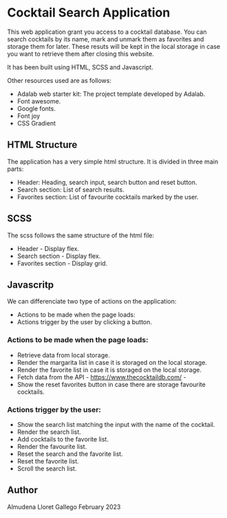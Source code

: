 # Cocktail Search Application

This web application grant you access to a cocktail database. You can search cocktails by its name, mark and unmark them as favorites and storage them for later. These resuts will be kept in the local storage in case you want to retrieve them after closing this website. 

It has been built using HTML, SCSS and Javascript. 

Other resources used are as follows:  
- Adalab web starter kit: The project template developed by Adalab. 
- Font awesome. 
- Google fonts. 
- Font joy 
- CSS Gradient

## HTML Structure 

The application has a very simple html structure. It is divided in three main parts: 
- Header: Heading, search input, search button and reset button. 
- Search section: List of search results. 
- Favorites section: List of favourite cocktails marked by the user. 

## SCSS 

The scss follows the same structure of the html file: 

- Header - Display flex. 
- Search section - Display flex. 
- Favorites section - Display grid. 


## Javascritp 

We can differenciate two type of actions on the application: 

- Actions to be made when the page loads: 
- Actions trigger by the user by clicking a button. 

### Actions to be made when the page loads: 

- Retrieve data from local storage. 
- Render the margarita list in case it is storaged on the local storage. 
- Render the favorite list in case it is storaged on the local storage. 
- Fetch data from the  API - https://www.thecocktaildb.com/ -
- Show the reset favorites button in case there are storage favourite cocktails. 

### Actions trigger by the user:
- Show the search list matching the input with the name of the cocktail. 
- Render the search list. 
- Add cocktails to the favorite list. 
- Render the favourite list. 
- Reset the search and the favorite list. 
- Reset the favorite list.
- Scroll the search list.

## Author 

Almudena Lloret Gallego
February 2023


